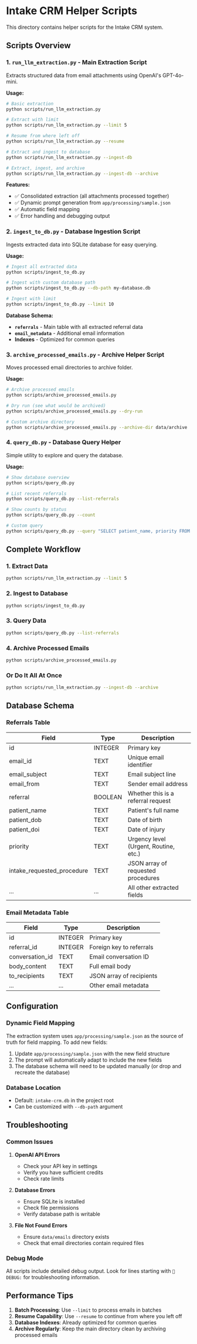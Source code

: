 # Intake CRM Helper Scripts

This directory contains helper scripts for the Intake CRM system.

## Scripts Overview

### 1. `run_llm_extraction.py` - Main Extraction Script
Extracts structured data from email attachments using OpenAI's GPT-4o-mini.

**Usage:**
```bash
# Basic extraction
python scripts/run_llm_extraction.py

# Extract with limit
python scripts/run_llm_extraction.py --limit 5

# Resume from where left off
python scripts/run_llm_extraction.py --resume

# Extract and ingest to database
python scripts/run_llm_extraction.py --ingest-db

# Extract, ingest, and archive
python scripts/run_llm_extraction.py --ingest-db --archive
```

**Features:**
- ✅ Consolidated extraction (all attachments processed together)
- ✅ Dynamic prompt generation from `app/processing/sample.json`
- ✅ Automatic field mapping
- ✅ Error handling and debugging output

### 2. `ingest_to_db.py` - Database Ingestion Script
Ingests extracted data into SQLite database for easy querying.

**Usage:**
```bash
# Ingest all extracted data
python scripts/ingest_to_db.py

# Ingest with custom database path
python scripts/ingest_to_db.py --db-path my-database.db

# Ingest with limit
python scripts/ingest_to_db.py --limit 10
```

**Database Schema:**
- **`referrals`** - Main table with all extracted referral data
- **`email_metadata`** - Additional email information
- **Indexes** - Optimized for common queries

### 3. `archive_processed_emails.py` - Archive Helper Script
Moves processed email directories to archive folder.

**Usage:**
```bash
# Archive processed emails
python scripts/archive_processed_emails.py

# Dry run (see what would be archived)
python scripts/archive_processed_emails.py --dry-run

# Custom archive directory
python scripts/archive_processed_emails.py --archive-dir data/archive
```

### 4. `query_db.py` - Database Query Helper
Simple utility to explore and query the database.

**Usage:**
```bash
# Show database overview
python scripts/query_db.py

# List recent referrals
python scripts/query_db.py --list-referrals

# Show counts by status
python scripts/query_db.py --count

# Custom query
python scripts/query_db.py --query "SELECT patient_name, priority FROM referrals WHERE referral = 1"
```

## Complete Workflow

### 1. Extract Data
```bash
python scripts/run_llm_extraction.py --limit 5
```

### 2. Ingest to Database
```bash
python scripts/ingest_to_db.py
```

### 3. Query Data
```bash
python scripts/query_db.py --list-referrals
```

### 4. Archive Processed Emails
```bash
python scripts/archive_processed_emails.py
```

### Or Do It All At Once
```bash
python scripts/run_llm_extraction.py --ingest-db --archive
```

## Database Schema

### Referrals Table
| Field | Type | Description |
|-------|------|-------------|
| id | INTEGER | Primary key |
| email_id | TEXT | Unique email identifier |
| email_subject | TEXT | Email subject line |
| email_from | TEXT | Sender email address |
| referral | BOOLEAN | Whether this is a referral request |
| patient_name | TEXT | Patient's full name |
| patient_dob | TEXT | Date of birth |
| patient_doi | TEXT | Date of injury |
| priority | TEXT | Urgency level (Urgent, Routine, etc.) |
| intake_requested_procedure | TEXT | JSON array of requested procedures |
| ... | ... | All other extracted fields |

### Email Metadata Table
| Field | Type | Description |
|-------|------|-------------|
| id | INTEGER | Primary key |
| referral_id | INTEGER | Foreign key to referrals |
| conversation_id | TEXT | Email conversation ID |
| body_content | TEXT | Full email body |
| to_recipients | TEXT | JSON array of recipients |
| ... | ... | Other email metadata |

## Configuration

### Dynamic Field Mapping
The extraction system uses `app/processing/sample.json` as the source of truth for field mapping. To add new fields:

1. Update `app/processing/sample.json` with the new field structure
2. The prompt will automatically adapt to include the new fields
3. The database schema will need to be updated manually (or drop and recreate the database)

### Database Location
- Default: `intake-crm.db` in the project root
- Can be customized with `--db-path` argument

## Troubleshooting

### Common Issues

1. **OpenAI API Errors**
   - Check your API key in settings
   - Verify you have sufficient credits
   - Check rate limits

2. **Database Errors**
   - Ensure SQLite is installed
   - Check file permissions
   - Verify database path is writable

3. **File Not Found Errors**
   - Ensure `data/emails` directory exists
   - Check that email directories contain required files

### Debug Mode
All scripts include detailed debug output. Look for lines starting with `🔧 DEBUG:` for troubleshooting information.

## Performance Tips

1. **Batch Processing**: Use `--limit` to process emails in batches
2. **Resume Capability**: Use `--resume` to continue from where you left off
3. **Database Indexes**: Already optimized for common queries
4. **Archive Regularly**: Keep the main directory clean by archiving processed emails 